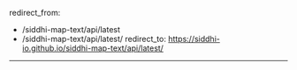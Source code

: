 redirect_from:
  - /siddhi-map-text/api/latest
  - /siddhi-map-text/api/latest/
redirect_to: https://siddhi-io.github.io/siddhi-map-text/api/latest/
---

